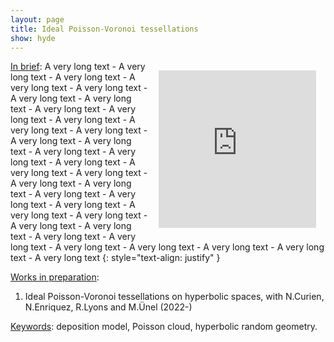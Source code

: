 ```yaml
---
layout: page
title: Ideal Poisson-Voronoi tessellations
show: hyde
---
```



<div class="sketchfab-embed-wrapper" style="position: relative;
  overflow: hidden;
  width: 50%;
  padding-top: 50%;float:right;margin: 15px 15px 15px 15px;" > <iframe style="  position: absolute;
  top: 0;
  left: 0;
  bottom: 0;
  right: 0;
  width: 100%;
  height: 100%;" title="Jewel" frameborder="0" allowfullscreen mozallowfullscreen="true" webkitallowfullscreen="true" allow="autoplay; fullscreen; xr-spatial-tracking" xr-spatial-tracking execution-while-out-of-viewport execution-while-not-rendered web-share src="https://sketchfab.com/models/77038e94cc5f4053a0d62f2d50316256/embed"> </iframe>  </div>
<ins>In brief</ins>: A very long text - A very long text - A very long text - A very long text - A very long text - A very long text - A very long text - A very long text - A very long text - A very long text - A very long text - A very long text - A very long text - A very long text - A very long text - A very long text - A very long text - A very long text - A very long text - A very long text - A very long text - A very long text - A very long text - A very long text - A very long text - A very long text - A very long text - A very long text - A very long text - A very long text - A very long text - A very long text - A very long text - A very long text - A very long text
{: style="text-align: justify" }

<ins>Works in preparation</ins>:

1. Ideal Poisson-Voronoi tessellations on hyperbolic spaces, with N.Curien, N.Enriquez, R.Lyons and M.Ünel (2022-)

<ins>Keywords</ins>: deposition model, Poisson cloud, hyperbolic random geometry.

